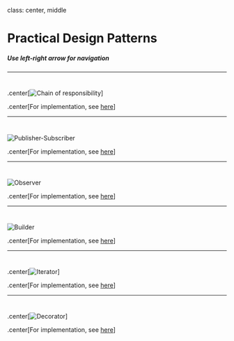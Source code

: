 class: center, middle

# Practical Design Patterns
##### Use left-right arrow for navigation 

---

# 

.center[![Chain of responsibility](/images/cor.png)]

.center[For implementation, see [here](src/main/java/in/ashwanik/pdp/cor)]

---

# 

<img src="/images/pub_sub.png" alt="Publisher-Subscriber" class="img-center"/>

.center[For implementation, see [here](src/main/java/in/ashwanik/pdp/pub_sub)]

---

# 

<img src="/images/observer.png" alt="Observer" class="img-center"/>

.center[For implementation, see [here](src/main/java/in/ashwanik/pdp/observer)]

---

# 

<img src="/images/builder.png" alt="Builder" class="img-center"/>

.center[For implementation, see [here](src/main/java/in/ashwanik/pdp/builder)]

---

# 

.center[![Iterator](/images/iterator.png)]

.center[For implementation, see [here](src/main/java/in/ashwanik/pdp/iterator)]

---

# 

.center[![Decorator](/images/decorator.png)]

.center[For implementation, see [here](src/main/java/in/ashwanik/pdp/decorator)]